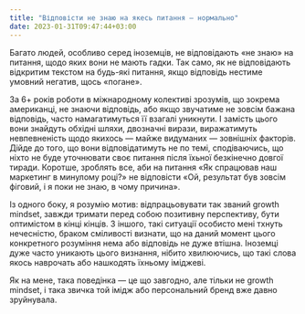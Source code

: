 ```yaml
---
title: "Відповісти не знаю на якесь питання – нормально"
date: 2023-01-31T09:47:44+03:00
---
```


Багато людей, особливо серед іноземців, не відповідають «не знаю» на питання, щодо яких вони не мають гадки. Так само, як не відповідають відкритим текстом на будь-які питання, якщо відповідь нестиме умовний негатив, щось «погане».

За 6+ років роботи в міжнародному колективі зрозумів, що зокрема американці, не знаючи відповідь, або якщо звучатиме не зовсім бажана відповідь, часто намагатимуться її взагалі уникнути. І замість цього вони знайдуть обхідні шляхи, двозначні вирази, виражатимуть невпевненість щодо якихось — майже видуманих — зовнішніх факторів. Дійде до того, що вони відповідатимуть не по темі, сподіваючись, що ніхто не буде уточнювати своє питання після їхьної безкінечно довгої тиради. Коротше, зроблять все, аби на питання «Як спрацював наш маркетинг в минулому році?» не відповісти «Ой, результат був зовсім фіговий, і я поки не знаю, в чому причина».

Із одного боку, я розумію мотив: відпрацьовувати так званий growth mindset, завжди тримати перед собою позитивну перспективу, бути оптимістом в кінці кінців. З іншого, такі ситуації особисто мені тхнуть нечесністю, браком сміливості визнати, що на даний момент цього конкретного розуміння нема або відповідь не дуже втішна. Іноземці дуже часто уникають цього визнання, нібито хвилюючись, що такі слова якось наврочать або нашкодять їхньому іміджеві.

Як на мене, така поведінка — це що завгодно, але тільки не growth mindset, і така звичка той імідж або персональний бренд вже давно зруйнувала.
